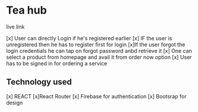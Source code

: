  # Tea hub #
 live link
 
[x] User can directly Login if he's registered earlier
[x] IF the user is unregistered then he has to register first for login
[x]If the user forgot the login credentials he can tap on forgot password anbd retrieve it
[x] One can select a product from homepage and avail it from order now option
[x] User has to be signed in for ordering a service
## Technology used ##

[x] REACT
[x]React Router
[x] Firebase for authentication
[x] Bootsrap for design
